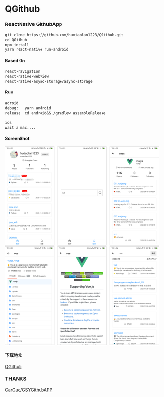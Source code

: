 # QGithub
### ReactNative GithubApp

```
git clone https://github.com/huxiaofan1223/QGithub.git
cd QGithub
npm install
yarn react-native run-android
```
#### Based On
```
react-navigation
react-native-webview
react-native-async-storage/async-storage
```

#### Run
```
adroid
debug:   yarn android
release  cd android&&./gradlew assembleRelease

ios  
wait a mac....
```

#### ScreenShot
![home](https://github.com/huxiaofan1223/QGithub/blob/master/screenshot/1.jpg)
![search](https://github.com/huxiaofan1223/QGithub/blob/master/screenshot/2.jpg)

#### 下载地址
[QGithub](https://raw.githubusercontent.com/huxiaofan1223/QGithub/master/QGithub.apk)

### THANKS
[CarGuo/GSYGithubAPP](https://github.com/CarGuo/GSYGithubAPP)

